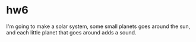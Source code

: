 # hw6
I'm going to make a solar system, some small planets goes around the sun, and each little planet that goes around adds a sound.
